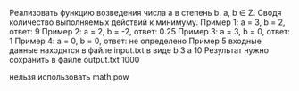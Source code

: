 Реализовать функцию возведения числа а в степень b. a, b ∈ Z. Сводя количество выполняемых 
действий к минимуму. 
Пример 1: а = 3, b = 2, ответ: 9 
Пример 2: а = 2, b = -2, ответ: 0.25
Пример 3: а = 3, b = 0, ответ: 1
Пример 4: а = 0, b = 0, ответ: не определено
Пример 5
входные данные находятся в файле input.txt в виде
b 3
a 10
Результат нужно сохранить в файле output.txt
1000

нельзя использовать math.pow